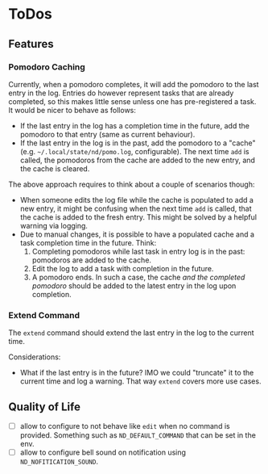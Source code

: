 # ToDos

## Features

### Pomodoro Caching

Currently, when a pomodoro completes, it will add the pomodoro to the last entry in the log. Entries
do however represent tasks that are already completed, so this makes little sense unless one has
pre-registered a task. It would be nicer to behave as follows:

- If the last entry in the log has a completion time in the future, add the pomodoro to that entry
  (same as current behaviour).
- If the last entry in the log is in the past, add the pomodoro to a "cache"
  (e.g. `~/.local/state/nd/pomo.log`, configurable). The next time `add` is called, the pomodoros
  from the cache are added to the new entry, and the cache is cleared.

The above approach requires to think about a couple of scenarios though:

- When someone edits the log file while the cache is populated to add a new entry, it might be
  confusing when the next time `add` is called, that the cache is added to the fresh entry. This
  might be solved by a helpful warning via logging.
- Due to manual changes, it is possible to have a populated cache and a task completion time in the
  future. Think:
  1. Completing pomodoros while last task in entry log is in the past: pomodoros are added to the
     cache.
  2. Edit the log to add a task with completion in the future.
  3. A pomodoro ends.
  In such a case, the cache *and the completed pomodoro* should be added to the latest entry in the
  log upon completion.

### Extend Command

The `extend` command should extend the last entry in the log to the current time.

Considerations:
- What if the last entry is in the future? IMO we could "truncate" it to the current time and log a
  warning. That way `extend` covers more use cases.

## Quality of Life

- [ ] allow to configure to not behave like `edit` when no command is provided. Something such as
  `ND_DEFAULT_COMMAND` that can be set in the env.
- [ ] allow to configure bell sound on notification using `ND_NOFITICATION_SOUND`.
